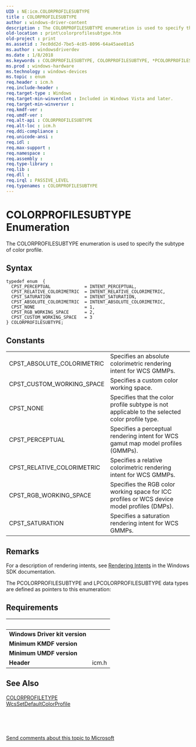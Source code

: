 ```yaml
---
UID : NE:icm.COLORPROFILESUBTYPE
title : COLORPROFILESUBTYPE
author : windows-driver-content
description : The COLORPROFILESUBTYPE enumeration is used to specify the subtype of color profile.
old-location : print\colorprofilesubtype.htm
old-project : print
ms.assetid : 7ec0dd2d-7be5-4c85-8096-64a45aee01a5
ms.author : windowsdriverdev
ms.date : 1/8/2018
ms.keywords : COLORPROFILESUBTYPE, COLORPROFILESUBTYPE, *PCOLORPROFILESUBTYPE
ms.prod : windows-hardware
ms.technology : windows-devices
ms.topic : enum
req.header : icm.h
req.include-header : 
req.target-type : Windows
req.target-min-winverclnt : Included in Windows Vista and later.
req.target-min-winversvr : 
req.kmdf-ver : 
req.umdf-ver : 
req.alt-api : COLORPROFILESUBTYPE
req.alt-loc : icm.h
req.ddi-compliance : 
req.unicode-ansi : 
req.idl : 
req.max-support : 
req.namespace : 
req.assembly : 
req.type-library : 
req.lib : 
req.dll : 
req.irql : PASSIVE_LEVEL
req.typenames : COLORPROFILESUBTYPE
---
```


# COLORPROFILESUBTYPE Enumeration
The COLORPROFILESUBTYPE enumeration is used to specify the subtype of color profile.

## Syntax
````
typedef enum  { 
  CPST_PERCEPTUAL             = INTENT_PERCEPTUAL,
  CPST_RELATIVE_COLORIMETRIC  = INTENT_RELATIVE_COLORIMETRIC,
  CPST_SATURATION             = INTENT_SATURATION,
  CPST_ABSOLUTE_COLORIMETRIC  = INTENT_ABSOLUTE_COLORIMETRIC,
  CPST_NONE                   = 1,
  CPST_RGB_WORKING_SPACE      = 2,
  CPST_CUSTOM_WORKING_SPACE   = 3
} COLORPROFILESUBTYPE;
````

## Constants

<table>

<tr>
<td>CPST_ABSOLUTE_COLORIMETRIC</td>
<td>Specifies an absolute colorimetric rendering intent for WCS GMMPs.</td>
</tr>

<tr>
<td>CPST_CUSTOM_WORKING_SPACE</td>
<td>Specifies a custom color working space.</td>
</tr>

<tr>
<td>CPST_NONE</td>
<td>Specifies that the color profile subtype is not applicable to the selected color profile type.</td>
</tr>

<tr>
<td>CPST_PERCEPTUAL</td>
<td>Specifies a perceptual rendering intent for WCS gamut map model profiles (GMMPs).</td>
</tr>

<tr>
<td>CPST_RELATIVE_COLORIMETRIC</td>
<td>Specifies a relative colorimetric rendering intent for WCS GMMPs.</td>
</tr>

<tr>
<td>CPST_RGB_WORKING_SPACE</td>
<td>Specifies the RGB color working space for ICC profiles or WCS device model profiles (DMPs).</td>
</tr>

<tr>
<td>CPST_SATURATION</td>
<td>Specifies a saturation rendering intent for WCS GMMPs.</td>
</tr>
</table>

## Remarks

For a description of rendering intents, see <a href="http://go.microsoft.com/fwlink/p/?linkid=52269">Rendering Intents</a> in the Windows SDK documentation.

The PCOLORPROFILESUBTYPE and LPCOLORPROFILESUBTYPE data types are defined as pointers to this enumeration:

## Requirements
| &nbsp; | &nbsp; |
| ---- |:---- |
| **Windows Driver kit version** |  |
| **Minimum KMDF version** |  |
| **Minimum UMDF version** |  |
| **Header** | icm.h |

## See Also

<dl>
<dt>
<a href="..\icm\ne-icm-colorprofiletype.md">COLORPROFILETYPE</a>
</dt>
<dt>
<a href="..\icm\nf-icm-wcssetdefaultcolorprofile.md">WcsSetDefaultColorProfile</a>
</dt>
</dl>
 

 

<a href="mailto:wsddocfb@microsoft.com?subject=Documentation%20feedback [print\print]:%20COLORPROFILESUBTYPE enumeration%20 RELEASE:%20(1/8/2018)&amp;body=%0A%0APRIVACY STATEMENT%0A%0AWe use your feedback to improve the documentation. We don't use your email address for any other purpose, and we'll remove your email address from our system after the issue that you're reporting is fixed. While we're working to fix this issue, we might send you an email message to ask for more info. Later, we might also send you an email message to let you know that we've addressed your feedback.%0A%0AFor more info about Microsoft's privacy policy, see http://privacy.microsoft.com/en-us/default.aspx." title="Send comments about this topic to Microsoft">Send comments about this topic to Microsoft</a>